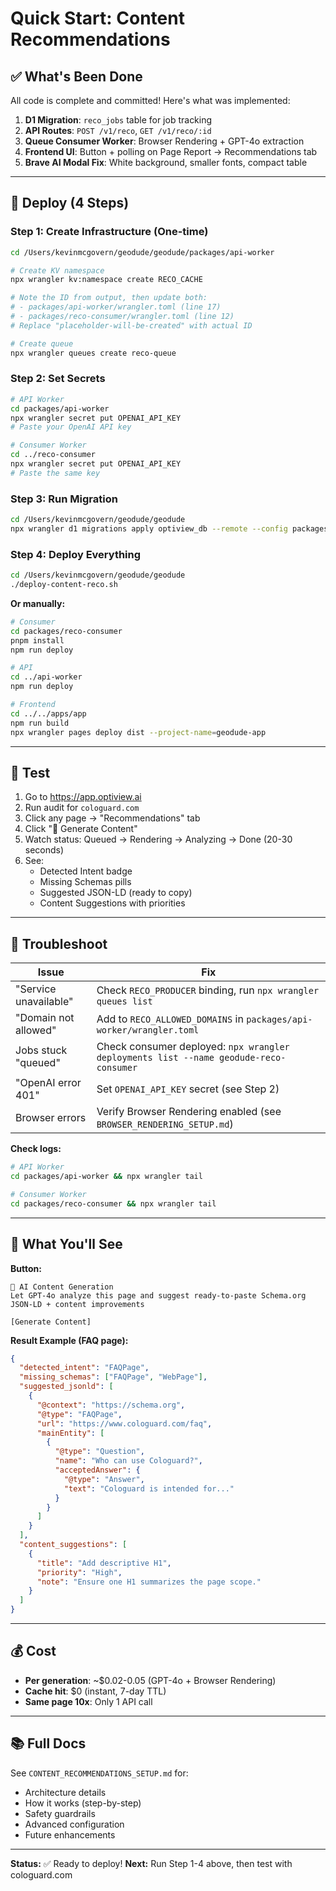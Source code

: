 # Quick Start: Content Recommendations

## ✅ What's Been Done

All code is complete and committed! Here's what was implemented:

1. **D1 Migration**: `reco_jobs` table for job tracking
2. **API Routes**: `POST /v1/reco`, `GET /v1/reco/:id`
3. **Queue Consumer Worker**: Browser Rendering + GPT-4o extraction
4. **Frontend UI**: Button + polling on Page Report → Recommendations tab
5. **Brave AI Modal Fix**: White background, smaller fonts, compact table

---

## 🚀 Deploy (4 Steps)

### Step 1: Create Infrastructure (One-time)

```bash
cd /Users/kevinmcgovern/geodude/geodude/packages/api-worker

# Create KV namespace
npx wrangler kv:namespace create RECO_CACHE

# Note the ID from output, then update both:
# - packages/api-worker/wrangler.toml (line 17)
# - packages/reco-consumer/wrangler.toml (line 12)
# Replace "placeholder-will-be-created" with actual ID

# Create queue
npx wrangler queues create reco-queue
```

### Step 2: Set Secrets

```bash
# API Worker
cd packages/api-worker
npx wrangler secret put OPENAI_API_KEY
# Paste your OpenAI API key

# Consumer Worker
cd ../reco-consumer
npx wrangler secret put OPENAI_API_KEY
# Paste the same key
```

### Step 3: Run Migration

```bash
cd /Users/kevinmcgovern/geodude/geodude
npx wrangler d1 migrations apply optiview_db --remote --config packages/api-worker/wrangler.toml
```

### Step 4: Deploy Everything

```bash
cd /Users/kevinmcgovern/geodude/geodude
./deploy-content-reco.sh
```

**Or manually:**
```bash
# Consumer
cd packages/reco-consumer
pnpm install
npm run deploy

# API
cd ../api-worker
npm run deploy

# Frontend
cd ../../apps/app
npm run build
npx wrangler pages deploy dist --project-name=geodude-app
```

---

## 🧪 Test

1. Go to https://app.optiview.ai
2. Run audit for `cologuard.com`
3. Click any page → "Recommendations" tab
4. Click "🤖 Generate Content"
5. Watch status: Queued → Rendering → Analyzing → Done (20-30 seconds)
6. See:
   - Detected Intent badge
   - Missing Schemas pills
   - Suggested JSON-LD (ready to copy)
   - Content Suggestions with priorities

---

## 🔧 Troubleshoot

| Issue | Fix |
|-------|-----|
| "Service unavailable" | Check `RECO_PRODUCER` binding, run `npx wrangler queues list` |
| "Domain not allowed" | Add to `RECO_ALLOWED_DOMAINS` in `packages/api-worker/wrangler.toml` |
| Jobs stuck "queued" | Check consumer deployed: `npx wrangler deployments list --name geodude-reco-consumer` |
| "OpenAI error 401" | Set `OPENAI_API_KEY` secret (see Step 2) |
| Browser errors | Verify Browser Rendering enabled (see `BROWSER_RENDERING_SETUP.md`) |

**Check logs:**
```bash
# API Worker
cd packages/api-worker && npx wrangler tail

# Consumer Worker  
cd packages/reco-consumer && npx wrangler tail
```

---

## 📝 What You'll See

**Button:**
```
🤖 AI Content Generation
Let GPT-4o analyze this page and suggest ready-to-paste Schema.org JSON-LD + content improvements

[Generate Content]
```

**Result Example (FAQ page):**
```json
{
  "detected_intent": "FAQPage",
  "missing_schemas": ["FAQPage", "WebPage"],
  "suggested_jsonld": [
    {
      "@context": "https://schema.org",
      "@type": "FAQPage",
      "url": "https://www.cologuard.com/faq",
      "mainEntity": [
        {
          "@type": "Question",
          "name": "Who can use Cologuard?",
          "acceptedAnswer": {
            "@type": "Answer",
            "text": "Cologuard is intended for..."
          }
        }
      ]
    }
  ],
  "content_suggestions": [
    {
      "title": "Add descriptive H1",
      "priority": "High",
      "note": "Ensure one H1 summarizes the page scope."
    }
  ]
}
```

---

## 💰 Cost

- **Per generation**: ~$0.02-0.05 (GPT-4o + Browser Rendering)
- **Cache hit**: $0 (instant, 7-day TTL)
- **Same page 10x**: Only 1 API call

---

## 📚 Full Docs

See `CONTENT_RECOMMENDATIONS_SETUP.md` for:
- Architecture details
- How it works (step-by-step)
- Safety guardrails
- Advanced configuration
- Future enhancements

---

**Status:** ✅ Ready to deploy!
**Next:** Run Step 1-4 above, then test with cologuard.com

